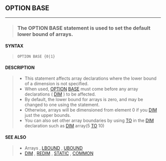 ## OPTION BASE
---
<blockquote>

### The OPTION BASE statement is used to set the default lower bound of arrays.

</blockquote>

#### SYNTAX

<blockquote>

`OPTION BASE {0|1}`

</blockquote>

#### DESCRIPTION

<blockquote>

* This statement affects array declarations where the lower bound of a dimension is not specified.
* When used, [OPTION](./OPTION.md) [BASE](./BASE.md) must come before any array declarations ( [DIM](./DIM.md) ) to be affected.
* By default, the lower bound for arrays is zero, and may be changed to one using the statement.
* Otherwise, arrays will be dimensioned from element 0 if you [DIM](./DIM.md) just the upper bounds.
* You can also set other array boundaries by using [TO](./TO.md) in the [DIM](./DIM.md) declaration such as [DIM](./DIM.md) array(5 [TO](./TO.md) 10)


</blockquote>

#### SEE ALSO

<blockquote>

* Arrays , [LBOUND](./LBOUND.md) , [UBOUND](./UBOUND.md)
* [DIM](./DIM.md) , [REDIM](./REDIM.md) , [STATIC](./STATIC.md) , [COMMON](./COMMON.md)

</blockquote>
